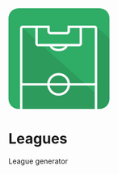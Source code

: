 <img src="public/logo.svg" style="border-radius: 20px; width: 200px; margin: 0 auto;" width="200px" />

# Leagues

League generator